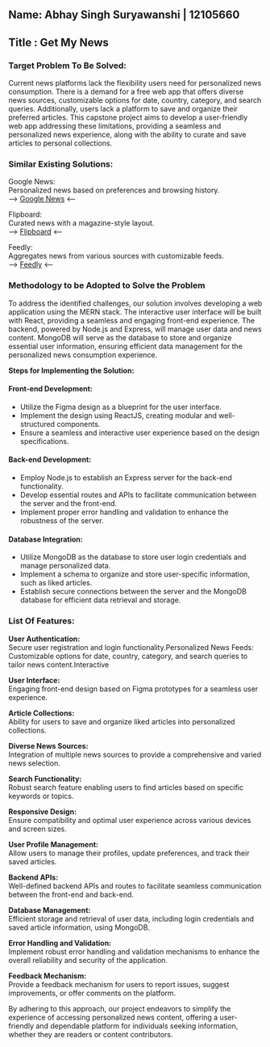 ## Name: Abhay Singh Suryawanshi | 12105660

## Title : Get My News
### Target Problem To Be Solved:
Current news platforms lack the flexibility users need for personalized news consumption. There is a demand for a free web app that offers diverse news sources, customizable options for date, country, category, and search queries. Additionally, users lack a platform to save and organize their preferred articles. This capstone project aims to develop a user-friendly web app addressing these limitations, providing a seamless and personalized news experience, along with the ability to curate and save articles to personal collections.


### Similar Existing Solutions:
Google News:<br>
Personalized news based on preferences and browsing history.<br>
--> [Google News](https://news.google.com/) <--

Flipboard:<br>
Curated news with a magazine-style layout.<br>
--> [Flipboard](https://flipboard.com/) <--

Feedly:<br>
Aggregates news from various sources with customizable feeds.<br>
--> [Feedly](https://feedly.com/) <--

### Methodology to be Adopted to Solve the Problem
To address the identified challenges, our solution involves developing a web application using the MERN stack. The interactive user interface will be built with React, providing a seamless and engaging front-end experience. The backend, powered by Node.js and Express, will manage user data and news content. MongoDB will serve as the database to store and organize essential user information, ensuring efficient data management for the personalized news consumption experience.
<br> 

**Steps for Implementing the Solution:**
#### Front-end Development:
- Utilize the Figma design as a blueprint for the user interface.
- Implement the design using ReactJS, creating modular and well-structured components.
- Ensure a seamless and interactive user experience based on the design specifications.

#### Back-end Development:
- Employ Node.js to establish an Express server for the back-end functionality.
- Develop essential routes and APIs to facilitate communication between the server and the front-end.
- Implement proper error handling and validation to enhance the robustness of the server.

#### Database Integration:
- Utilize MongoDB as the database to store user login credentials and manage personalized data.
- Implement a schema to organize and store user-specific information, such as liked articles.
- Establish secure connections between the server and the MongoDB database for efficient data retrieval and storage.


### List Of Features:
**User Authentication:**<br>
Secure user registration and login functionality.Personalized News Feeds:
Customizable options for date, country, category, and search queries to tailor news content.Interactive 

**User Interface:**<br>
Engaging front-end design based on Figma prototypes for a seamless user experience.

**Article Collections:**<br>
Ability for users to save and organize liked articles into personalized collections.

**Diverse News Sources:**<br>
Integration of multiple news sources to provide a comprehensive and varied news selection.

**Search Functionality:**<br>
Robust search feature enabling users to find articles based on specific keywords or topics.

**Responsive Design:**<br>
Ensure compatibility and optimal user experience across various devices and screen sizes.

**User Profile Management:**<br>
Allow users to manage their profiles, update preferences, and track their saved articles.

**Backend APIs:**<br>
Well-defined backend APIs and routes to facilitate seamless communication between the front-end and back-end.

**Database Management:**<br>
Efficient storage and retrieval of user data, including login credentials and saved article information, using MongoDB.

**Error Handling and Validation:**<br>
Implement robust error handling and validation mechanisms to enhance the overall reliability and security of the application.

**Feedback Mechanism:**<br>
Provide a feedback mechanism for users to report issues, suggest improvements, or offer comments on the platform.

By adhering to this approach, our project endeavors to simplify the experience of accessing personalized news content, offering a user-friendly and dependable platform for individuals seeking information, whether they are readers or content contributors.

